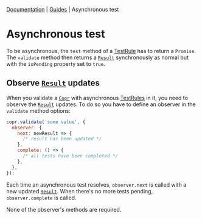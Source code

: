 [Documentation](../README.md) | [Guides](./README.md) | Asynchronous test

# Asynchronous test

To be asynchronous, the `test` method of a [TestRule](../api/object-copr-test.md) has to return a `Promise`. The `validate` method then returns a [`Result`](../api/object-result.md) synchronously as normal but with the `isPending` property set to `true`.

## Observe [`Result`](../api/object-result.md) updates

When you validate a [`Copr`](../api/object-copr.md) with asynchronous [TestRules](../api/object-copr-test.md) in it, you need to observe the [`Result`](../api/object-result.md) updates. To do so you have to define an observer in the `validate` method options:

```js
copr.validate('some value', {
  observer: {
    next: newResult => {
      /* result has been updated */
    },
    complete: () => {
      /* all tests have been completed */
    },
  },
});
```

Each time an asynchronous test resolves, `observer.next` is called with a new updated [`Result`](../api/object-result.md). When there's no more tests pending, `observer.complete` is called.

None of the observer's methods are required.
